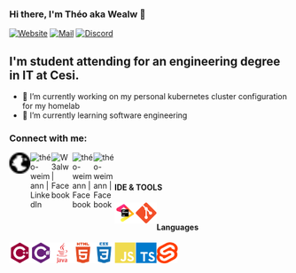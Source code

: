 
### Hi there, I'm Théo aka Wealw 👋

[![Website](https://img.shields.io/website?label=theo-weimann.net&style=for-the-badge&url=https%3A%2F%2Ftheo-weimann.net)](https://theo-weimann.net)
[![Mail](https://img.shields.io/badge/Microsoft_Outlook-0078D4?style=for-the-badge&logo=microsoft-outlook&logoColor=white&label=theo.weimann@viacesi.fr)](mailto:theo.weimann@viacesi.fr)
[![Discord](https://img.shields.io/badge/Discord-7289DA?style=for-the-badge&logo=discord&logoColor=white)](https://discordapp.com/users/Th%C3%A9o.W#4269/)


## I'm student attending for an engineering degree in IT at Cesi.

- 🔭 I’m currently working on my personal kubernetes cluster configuration for my homelab
- 🌱 I’m currently learning software engineering


### Connect with me:

[<img align="left" alt="theo-weimann.net" width="38px" src="https://raw.githubusercontent.com/iconic/open-iconic/master/svg/globe.svg" />](https://theo-weimann.net)
[<img align="left" alt="théo-weimann | LinkedIn" width="38px" src="https://cdn.jsdelivr.net/npm/simple-icons@v3/icons/linkedin.svg" />](https://www.linkedin.com/in/th%C3%A9o-weimann/)
[<img align="left" alt="W3alw | Facebook" width="38px" src="https://cdn.jsdelivr.net/npm/simple-icons@v3/icons/facebook.svg" />](https://www.facebook.com/W3alw/)
[<img align="left" alt="théo-weimann | Facebook" width="38px" src="https://cdn.jsdelivr.net/npm/simple-icons@v3/icons/github.svg" />](https://github.com/Wealw)
[<img align="left" alt="théo-weimann | Facebook" width="38px" src="https://cdn.jsdelivr.net/npm/simple-icons@v3/icons/gitlab.svg" />](https://gitlab.com/wealw)

<br />
<br />

#### IDE & TOOLS

[<img align="left" alt="JetBrains" width="38px" src="https://raw.githubusercontent.com/devicons/devicon/master/icons/jetbrains/jetbrains-original.svg" />]()
[<img align="left" alt="Git" width="38px" src="https://raw.githubusercontent.com/devicons/devicon/master/icons/git/git-plain.svg" />]()

<br />

#### Languages

[<img align="left" alt="C++" width="38px" src="https://raw.githubusercontent.com/devicons/devicon/master/icons/cplusplus/cplusplus-plain.svg" />]()
[<img align="left" alt="C#" width="38px" src="https://raw.githubusercontent.com/devicons/devicon/master/icons/csharp/csharp-plain.svg" />]()
[<img align="left" alt="C#" width="38px" src="https://github.com/devicons/devicon/blob/master/icons/java/java-plain-wordmark.svg" />]()
[<img align="left" alt="Html" width="38px" src="https://raw.githubusercontent.com/devicons/devicon/master/icons/html5/html5-plain-wordmark.svg" />]()
[<img align="left" alt="Css" width="38px" src="https://raw.githubusercontent.com/devicons/devicon/master/icons/css3/css3-plain-wordmark.svg" />]()
[<img align="left" alt="Js" width="38px" src="https://raw.githubusercontent.com/devicons/devicon/master/icons/javascript/javascript-plain.svg" />]()
[<img align="left" alt="Ts" width="38px" src="https://raw.githubusercontent.com/devicons/devicon/master/icons/typescript/typescript-plain.svg" />]()
[<img align="left" alt="Svelte.js" width="38px" src="https://raw.githubusercontent.com/devicons/devicon/master/icons/svelte/svelte-original.svg" />]()

<!--Icon : Copyright to devicons devicon repository https://github.com/devicons/devicon-->
